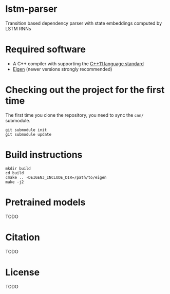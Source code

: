 # lstm-parser
Transition based dependency parser with state embeddings computed by LSTM RNNs

# Required software

 * A C++ compiler with supporting the [C++11 language standard](https://en.wikipedia.org/wiki/C%2B%2B11)
 * [Eigen](http://eigen.tuxfamily.org) (newer versions strongly recommended)

# Checking out the project for the first time

The first time you clone the repository, you need to sync the `cnn/` submodule.

    git submodule init
    git submodule update

# Build instructions

    mkdir build
    cd build
    cmake .. -DEIGEN3_INCLUDE_DIR=/path/to/eigen
    make -j2

# Pretrained models

TODO

# Citation

TODO

# License

TODO

